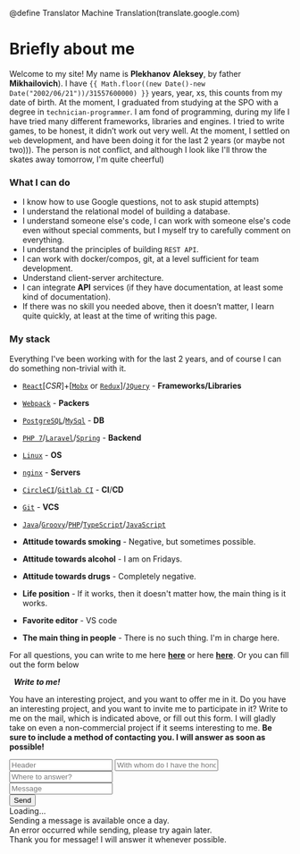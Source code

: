 @define Translator Machine Translation(translate.google.com)

# Briefly about me
Welcome to my site! My name is **Plekhanov** **Aleksey**, by father **Mikhailovich**). I have `{{ Math.floor((new Date()-new Date("2002/06/21"))/31557600000) }}` years, year, xs, this counts from my date of birth. At the moment, I graduated from studying at the SPO with a degree in `technician-programmer`. I am fond of programming, during my life I have tried many different frameworks, libraries and engines. I tried to write games, to be honest, it didn’t work out very well. At the moment, I settled on `web` development, and have been doing it for the last 2 years (or maybe not two))). The person is not conflict, and although I look like I'll throw the skates away tomorrow, I'm quite cheerful)

### What I can do
* I know how to use Google questions, not to ask stupid attempts)
* I understand the relational model of building a database.
* I understand someone else's code, I can work with someone else's code even without special comments, but I myself try to carefully comment on everything.
* I understand the principles of building `REST API`.
* I can work with docker/compos, git, at a level sufficient for team development.
* Understand client-server architecture.
* I can integrate **API** services (if they have documentation, at least some kind of documentation).
* If there was no skill you needed above, then it doesn’t matter, I learn quite quickly, at least at the time of writing this page.

### My stack
Everything I've been working with for the last 2 years, and of course I can do something non-trivial with it.

* [`React`](https://ru.reactjs.org/)[*CSR*]+[[`Mobx`](https://mobx.js.org/) or [`Redux`](https://redux.js.org/)]/[`JQuery`](https://jquery.com/) - **Frameworks/Libraries**
* [`Webpack`](https://webpack.js.org/) - **Packers**
* [`PostgreSQL`](https://www.postgresql.org/)/[`MySql`](https://www.mysql.com/) - **DB**
* [`PHP 7`](https://www.php.net)/[`Laravel`](https://laravel.ru/)/[`Spring`](https://expressjs.com/) - **Backend**
* [`Linux`](https://wikipedia.org/wiki/Linux) - **OS**
* [`nginx`](https://nginx.org/en/) - **Servers**
* [`CircleCI`](https://circleci.com/)/[`Gitlab CI`](https://docs.gitlab.com/ee/ci/) - **CI**/**CD**
* [`Git`](https://git-scm.com/) - **VCS**
* [`Java`](https://www.java.com/ru/)/[`Groovy`](https://groovy-lang.org/)/[`PHP`](https://www.php.net/)/[`TypeScript`](https://www.typescriptlang.org/)/[`JavaScript`](https://ru.wikipedia.org/wiki/JavaScript)

* **Attitude towards smoking** - Negative, but sometimes possible.
* **Attitude towards alcohol** - I am on Fridays.
* **Attitude towards drugs** - Completely negative.
* **Life position** - If it works, then it doesn't matter how, the main thing is it works.
* **Favorite editor** - VS code
* **The main thing in people** - There is no such thing. I'm in charge here.

For all questions, you can write to me here [**here**](mailto:astecom@mail.ru) or here [**here**](mailto:astecoms@gmail.com). Or you can fill out the form below

<form class='auto-form' action='https://as-host.000webhostapp.com/method/new_order' check='https://as-host.000webhostapp.com/method/can_create_order'>
    <h5 style='margin: 0.25rem 0.5rem;'> Write to me! </h5>
    <p>
        You have an interesting project, and you want to offer me in it. Do you have an interesting project, and you want to invite me to participate in it? Write to me on the mail, which is indicated above, or fill out this form. I will gladly take on even a non-commercial project if it seems interesting to me.
        <strong> Be sure to include a method of contacting you. I will answer as soon as possible! </strong>
    </p>
    <input class='auto-input' name='header' type='text' minLength='5' required maxLength='50' placeholder='Header'>
    <input class='auto-input' name='name' type='text' minLength='5' required maxLength='50' placeholder='With whom do I have the honor?'>
    <input class='auto-input' name='email' type='email' minLength='5' required maxLength='50' placeholder='Where to answer?'>
    <div class='auto-message'>
        <input class='auto-input mdtarget' name='body' minLength='50' placeholder='Message'>
    </div>
    <input class='auto-submit'  type='submit' value='Send'>
    <div type='loading' class='active'>
        Loading...
    </div>
    <div type='check-fail'>
        Sending a message is available once a day.
    </div>
    <div type='error'>
        An error occurred while sending, please try again later.
    </div>
    <div type='success'>
        Thank you for message! I will answer it whenever possible.
    </div>
</form>
